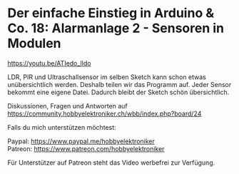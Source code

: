 # Der einfache Einstieg in Arduino & Co. 18: Alarmanlage 2 - Sensoren in Modulen
 
https://youtu.be/ATIedo_lldo

LDR, PIR und Ultraschallsensor im selben Sketch kann schon etwas unübersichtlich werden. Deshalb teilen wir das Programm auf. Jeder Sensor bekommt eine eigene Datei. Dadurch bleibt der Sketch schön übersichtlich.

Diskussionen, Fragen und Antworten auf 
https://community.hobbyelektroniker.ch/wbb/index.php?board/24

Falls du mich unterstützen möchtest:

Paypal: https://www.paypal.me/hobbyelektroniker<br>
Patreon: https://www.patreon.com/hobbyelektroniker

Für Unterstützer auf Patreon steht das Video werbefrei zur Verfügung.



